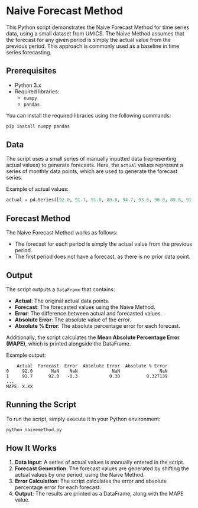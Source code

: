 # Naive Forecast Method

This Python script demonstrates the Naive Forecast Method for time series data, using a small dataset from UMICS. The Naive Method assumes that the forecast for any given period is simply the actual value from the previous period. This approach is commonly used as a baseline in time series forecasting.

## Prerequisites

- Python 3.x
- Required libraries:
  - `numpy`
  - `pandas`

You can install the required libraries using the following commands:

```bash
pip install numpy pandas
```

## Data

The script uses a small series of manually inputted data (representing actual values) to generate forecasts. Here, the `actual` values represent a series of monthly data points, which are used to generate the forecast series.

Example of actual values:
```python
actual = pd.Series([92.0, 91.7, 91.0, 89.0, 94.7, 93.5, 90.0, 89.8, 91.2, 87.2, 93.8, 98.2])
```

## Forecast Method

The Naive Forecast Method works as follows:
- The forecast for each period is simply the actual value from the previous period.
- The first period does not have a forecast, as there is no prior data point.

## Output

The script outputs a `DataFrame` that contains:
- **Actual**: The original actual data points.
- **Forecast**: The forecasted values using the Naive Method.
- **Error**: The difference between actual and forecasted values.
- **Absolute Error**: The absolute value of the error.
- **Absolute % Error**: The absolute percentage error for each forecast.

Additionally, the script calculates the **Mean Absolute Percentage Error (MAPE)**, which is printed alongside the DataFrame.

Example output:
```
    Actual  Forecast  Error  Absolute Error  Absolute % Error
0     92.0       NaN    NaN             NaN               NaN
1     91.7      92.0   -0.3            0.30          0.327139
...
MAPE: X.XX
```

## Running the Script

To run the script, simply execute it in your Python environment:

```bash
python naivemethod.py
```

## How It Works

1. **Data Input**: A series of actual values is manually entered in the script.
2. **Forecast Generation**: The forecast values are generated by shifting the actual values by one period, using the Naive Method.
3. **Error Calculation**: The script calculates the error and absolute percentage error for each forecast.
4. **Output**: The results are printed as a DataFrame, along with the MAPE value.
